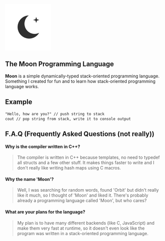 <img width="150px" src="./media/moon.png"/>

## The Moon Programming Language
**Moon** is a simple dynamically-typed stack-oriented programming language. Something I created for fun and to learn how stack-oriented programming language works.

## Example
```
"Hello, how are you?" // push string to stack
cout // pop string from stack, write it to console output
```

## F.A.Q (Frequently Asked Questions (not really))
#### Why is the compiler written in C++?
> The compiler is written in C++ because templates, no need to typedef all structs and a few other stuff. It makes things faster to write and I don't really like writing hash maps using C macros.

#### Why the name 'Moon'?
> Well, I was searching for random words, found 'Orbit' but didn't really like it much, so I thought of 'Moon' and liked it. There's probably already a programming language called 'Moon', but who cares?

#### What are your plans for the language?
> My plan is to have many different backends (like C, JavaScript) and make them very fast at runtime, so it doesn't even look like the program was written in a stack-oriented programming language.
